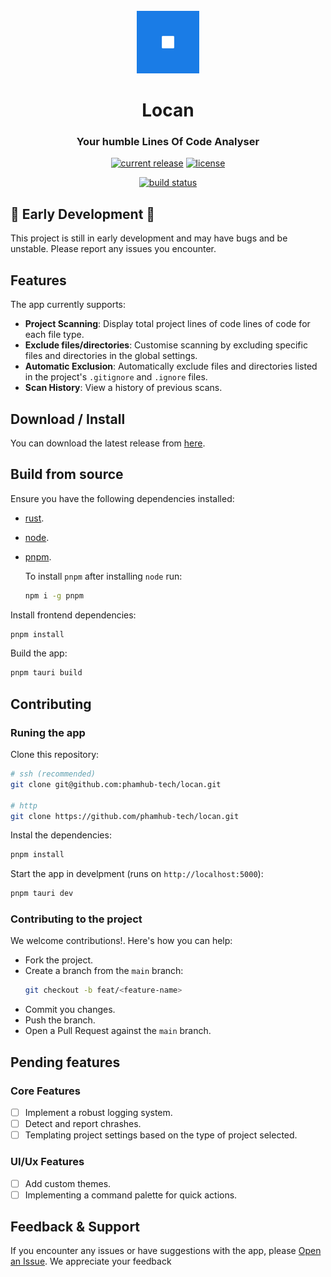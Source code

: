 <div id="app-logo" align="center">
    <br />
    <img src="./assets/logo.svg" height="100px" />
    <h1>Locan</h1>
		<h3>Your humble <b>L</b>ines <b>O</b>f <b>C</b>ode <b>An</b>alyser</h3>
</div>

<div id="badges" align="center">

[![current release](https://img.shields.io/github/release/phamhub-tech/locan.svg)](https://github.com/phamhub-tech/locan/releases)
[![license](https://img.shields.io/github/license/phamhub-tech/locan.svg)](https://github.com/phamhub-tech/locan/blob/main/LICENSE)

[![build status](https://img.shields.io/github/actions/workflow/status/phamhub-tech/locan/dev-release.yml?branch=dev&label=build)](https://github.com/phamhub-tech/locan/actions/workflows/dev-release.yml?query=branch%3Adev)
</div>


## 🚧 **Early Development** 🚧  
This project is still in early development and may have bugs and be unstable. Please report any issues you encounter.


## Features

The app currently supports:
- **Project Scanning**: Display total project lines of code  lines of code for each file type.
- **Exclude files/directories**: Customise scanning by excluding specific files and directories in the global settings.
- **Automatic Exclusion**: Automatically exclude files and directories listed in the project's `.gitignore` and `.ignore` files.
- **Scan History**: View a history of previous scans.


## Download / Install

You can download the latest release from [here](https://github.com/phamhub-tech/locan/releases).

## Build from source

Ensure you have the following dependencies installed:
- [rust](https://www.rust-lang.org/tools/install).
- [node](https://nodejs.org/en/download/package-manager).
- [pnpm](https://pnpm.io/installation).
	
	To install `pnpm` after installing `node` run:
	```sh
	npm i -g pnpm
	```

Install frontend dependencies:

```bash
pnpm install
```

Build the app:

```sh
pnpm tauri build
```

## Contributing

### Runing the app

Clone this repository:

```sh
# ssh (recommended)
git clone git@github.com:phamhub-tech/locan.git

# http
git clone https://github.com/phamhub-tech/locan.git
```

Instal the dependencies:

```sh
pnpm install
```

Start the app in develpment (runs on `http://localhost:5000`):

```sh
pnpm tauri dev
```

### Contributing to the project

We welcome contributions!.  Here's how you can help:

- Fork the project.
- Create a branch from the `main` branch:
	```sh
	git checkout -b feat/<feature-name>
	```
- Commit you changes.
- Push the branch.
- Open a Pull Request against the `main` branch.


## Pending features

### Core Features

- [ ] Implement a robust logging system.
- [ ] Detect and report chrashes.
- [ ] Templating project settings based on the type of project selected.

### UI/Ux Features
- [ ] Add custom themes.
- [ ] Implementing a command palette for quick actions.

## Feedback & Support

If you encounter any issues or have suggestions with the app, please [Open an Issue](https://github.com/phamhub-tech/locan/issues).  We appreciate your feedback